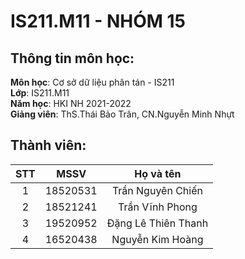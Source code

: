 # IS211.M11 - NHÓM 15

## Thông tin môn học:
  **Môn học**: Cơ sở dữ liệu phân tán - IS211 <br>
  **Lớp**: IS211.M11 <br>
  **Năm học**: HKI NH 2021-2022 <br>
  **Giảng viên**: ThS.Thái Bảo Trân, CN.Nguyễn Minh Nhựt <br>
   
## Thành viên:
STT |   MSSV   |      Họ và tên      | 
:--:|:--------:|:-------------------:|
 1  | 18520531 |  Trần Nguyên Chiến  |
 2  | 18521241 |  Trần Vĩnh Phong    |
 3  | 19520952 | Đặng Lê Thiên Thanh |
 4  | 16520438 |  Nguyễn Kim Hoàng   |
